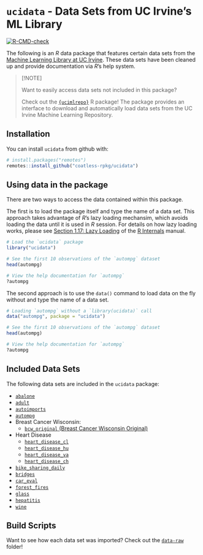 
<!-- README.md is generated from README.Rmd. Please edit that file -->

# `ucidata` - Data Sets from UC Irvine’s ML Library

<!-- badges: start -->

[![R-CMD-check](https://github.com/coatless-rpkg/ucidata/actions/workflows/R-CMD-check.yaml/badge.svg)](https://github.com/coatless-rpkg/ucidata/actions/workflows/R-CMD-check.yaml)
<!-- badges: end -->

The following is an *R* data package that features certain data sets
from the [Machine Learning Library at UC
Irvine](https://archive.ics.uci.edu/ml/). These data sets have been
cleaned up and provide documentation via *R*’s help system.

> \[!NOTE\]
>
> Want to easily access data sets not included in this package?
>
> Check out the
> [`{ucimlrepo}`](https://github.com/coatless-rpkg/ucimlrepo) R package!
> The package provides an interface to download and automatically load
> data sets from the UC Irvine Machine Learning Repository.

## Installation

You can install `ucidata` from github with:

``` r
# install.packages("remotes")
remotes::install_github("coatless-rpkg/ucidata")
```

## Using data in the package

There are two ways to access the data contained within this package.

The first is to load the package itself and type the name of a data set.
This approach takes advantage of *R*’s lazy loading mechansim, which
avoids loading the data until it is used in *R* session. For details on
how lazy loading works, please see [Section 1.17: Lazy
Loading](https://cran.r-project.org/doc/manuals/r-release/R-ints.html#Lazy-loading)
of the [R
Internals](https://cran.r-project.org/doc/manuals/r-release/R-ints.html)
manual.

``` r
# Load the `ucidata` package
library("ucidata")

# See the first 10 observations of the `autompg` dataset
head(autompg)

# View the help documentation for `autompg`
?autompg
```

The second approach is to use the `data()` command to load data on the
fly without and type the name of a data set.

``` r
# Loading `autompg` without a `library(ucidata)` call
data("autompg", package = "ucidata")

# See the first 10 observations of the `autompg` dataset
head(autompg)

# View the help documentation for `autompg`
?autompg
```

## Included Data Sets

The following data sets are included in the `ucidata` package:

- [`abalone`](https://archive.ics.uci.edu/ml/datasets/abalone)
- [`adult`](https://archive.ics.uci.edu/ml/datasets/adult)
- [`autoimports`](https://archive.ics.uci.edu/ml/datasets/Automobile)
- [`autompg`](https://archive.ics.uci.edu/ml/datasets/auto+mpg)
- Breast Cancer Wisconsin:
  - [`bcw_original` (Breast Cancer Wisconsin
    Original)](https://archive.ics.uci.edu/ml/datasets/breast+cancer+wisconsin+(original))
- Heart Disease
  - [`heart_disease_cl`](https://archive.ics.uci.edu/ml/datasets/Heart+Disease)
  - [`heart_disease_hu`](https://archive.ics.uci.edu/ml/datasets/Heart+Disease)
  - [`heart_disease_va`](https://archive.ics.uci.edu/ml/datasets/Heart+Disease)
  - [`heart_disease_ch`](https://archive.ics.uci.edu/ml/datasets/Heart+Disease)
- [`bike_sharing_daily`](https://archive.ics.uci.edu/ml/datasets/bike+sharing+dataset)
- [`bridges`](https://archive.ics.uci.edu/ml/datasets/Pittsburgh+Bridges)
- [`car_eval`](https://archive.ics.uci.edu/ml/datasets/Car+Evaluation)
- [`forest_fires`](https://archive.ics.uci.edu/ml/datasets/Forest+Fires)
- [`glass`](https://archive.ics.uci.edu/ml/datasets/Glass+Identification)
- [`hepatitis`](https://archive.ics.uci.edu/ml/datasets/hepatitis)
- [`wine`](https://archive.ics.uci.edu/ml/datasets/wine)

## Build Scripts

Want to see how each data set was imported? Check out the
[`data-raw`](https://github.com/coatless-rpkg/ucidata/tree/master/data-raw)
folder!
